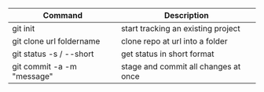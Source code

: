 | Command | Description |
| - | - |
| git init | start tracking an existing project |
| git clone url foldername | clone repo at url into a folder |
| git status -s / --short | get status in short format | 
| git commit -a -m "message"| stage and commit all changes at once |